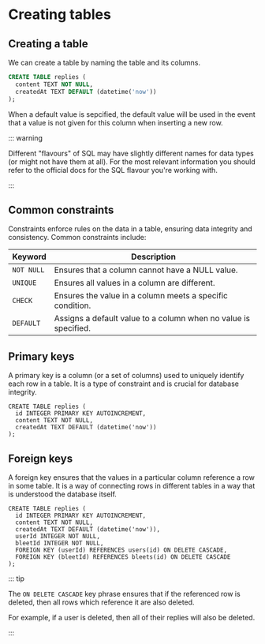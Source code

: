 # Creating tables

<Vimeo id="935466837" />

## Creating a table

We can create a table by naming the table and its columns.

```sql
CREATE TABLE replies (
  content TEXT NOT NULL,
  createdAt TEXT DEFAULT (datetime('now'))
);
```

When a default value is sepcified, the default value will be used in the event
that a value is not given for this column when inserting a new row.

::: warning

Different "flavours" of SQL may have slightly different names for data types (or
might not have them at all). For the most relevant information you should refer
to the official docs for the SQL flavour you're working with.

:::

## Common constraints

Constraints enforce rules on the data in a table, ensuring data integrity and
consistency. Common constraints include:

| Keyword    | Description                                                     |
| ---------- | --------------------------------------------------------------- |
| `NOT NULL` | Ensures that a column cannot have a NULL value.                 |
| `UNIQUE`   | Ensures all values in a column are different.                   |
| `CHECK`    | Ensures the value in a column meets a specific condition.       |
| `DEFAULT`  | Assigns a default value to a column when no value is specified. |

## Primary keys

A primary key is a column (or a set of columns) used to uniquely identify each
row in a table. It is a type of constraint and is crucial for database
integrity.

```sql{2}
CREATE TABLE replies (
  id INTEGER PRIMARY KEY AUTOINCREMENT,
  content TEXT NOT NULL,
  createdAt TEXT DEFAULT (datetime('now'))
);
```

## Foreign keys

A foreign key ensures that the values in a particular column reference a row in
some table. It is a way of connecting rows in different tables in a way that is
understood the database itself.

```sql{5-8}
CREATE TABLE replies (
  id INTEGER PRIMARY KEY AUTOINCREMENT,
  content TEXT NOT NULL,
  createdAt TEXT DEFAULT (datetime('now')),
  userId INTEGER NOT NULL,
  bleetId INTEGER NOT NULL,
  FOREIGN KEY (userId) REFERENCES users(id) ON DELETE CASCADE,
  FOREIGN KEY (bleetId) REFERENCES bleets(id) ON DELETE CASCADE
);
```

::: tip

The `ON DELETE CASCADE` key phrase ensures that if the referenced row is
deleted, then all rows which reference it are also deleted.

For example, if a user is deleted, then all of their replies will also be
deleted.

:::
